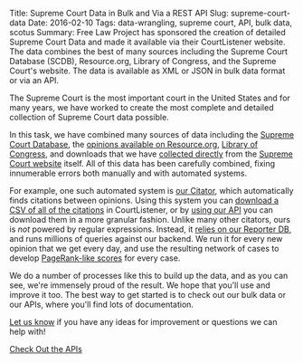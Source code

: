 Title: Supreme Court Data in Bulk and Via a REST API
Slug: supreme-court-data
Date: 2016-02-10
Tags: data-wrangling, supreme court, API, bulk data, scotus
Summary: Free Law Project has sponsored the creation of detailed Supreme Court Data and made it available via their CourtListener website. The data combines the best of many sources including the Supreme Court Database (SCDB), Resource.org, Library of Congress, and the Supreme Court's website. The data is available as XML or JSON in bulk data format or via an API.


<p class="lead">The Supreme Court is the most important court in the United States and for many years, we have worked to create the most complete and detailed collection of Supreme Court data possible.</p>

In this task, we have combined many sources of data including the [Supreme Court Database][scdb], the [opinions available on Resource.org][pro], [Library of Congress][loc], and downloads that we have [collected directly][js] from the [Supreme Court website][scotus] itself. All of this data has been carefully combined, fixing innumerable errors both manually and with automated systems.

For example, one such automated system is [our Citator][c], which automatically finds citations between opinions. Using this system you can [download a CSV of all of the citations][csv] in CourtListener, or by [using our API][cite-api] you can download them in a more granular fashion. Unlike many other citators, ours is *not* powered by regular expressions. Instead, it [relies on our Reporter DB][rdb], and runs millions of queries against our backend. We run it for every new opinion that we get every day, and use the resulting network of cases to develop [PageRank-like scores][citegeist] for every case.

We do a number of processes like this to build up the data, and as you can see, we're immensely proud of the result. We hope that you'll use and improve it too. The best way to get started is to check out our bulk data or our APIs, where you'll find lots of documentation.

[Let us know][contact] if you have any ideas for improvement or questions we can help with!

<a href="https://www.courtlistener.com/api/" class="btn btn-primary btn-lg">Check Out the APIs</a>


[pro]: https://law.resource.org/pub/us/case/reporter/US/
[scdb]: {filename}/scdb.md
[scotus]: http://www.supremecourt.gov/
[loc]: {filename}/updated-scotus-dates.md
[c]: {filename}/building-a-citator-on-courtlistener.md
[csv]: https://www.courtlistener.com/api/bulk-info/#citation-data
[cite-api]: https://www.courtlistener.com/api/rest-info/#cites-endpoint
[citegeist]: {filename}/citegeist.md
[contact]: {filename/pages/contact.md
[js]: https://github.com/freelawproject/juriscraper
[rdb]: https://github.com/freelawproject/reporters-db
